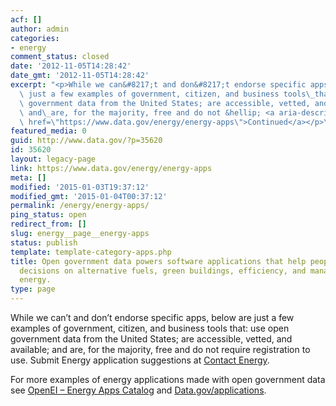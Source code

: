 ```yaml
---
acf: []
author: admin
categories:
- energy
comment_status: closed
date: '2012-11-05T14:28:42'
date_gmt: '2012-11-05T14:28:42'
excerpt: "<p>While we can&#8217;t and don&#8217;t endorse specific apps, below are\
  \ just a few examples of government, citizen, and business tools\_that:\_use open\
  \ government data from the United States; are accessible, vetted, and available;\
  \ and\_are, for the majority, free and do not &hellip; <a aria-describedby=\"post-title-35620\"\
  \ href=\"https://www.data.gov/energy/energy-apps\">Continued</a></p>\n"
featured_media: 0
guid: http://www.data.gov/?p=35620
id: 35620
layout: legacy-page
link: https://www.data.gov/energy/energy-apps
meta: []
modified: '2015-01-03T19:37:12'
modified_gmt: '2015-01-04T00:37:12'
permalink: /energy/energy-apps/
ping_status: open
redirect_from: []
slug: energy__page__energy-apps
status: publish
template: template-category-apps.php
title: Open government data powers software applications that help people make informed
  decisions on alternative fuels, green buildings, efficiency, and managing household
  energy.
type: page
---
```

While we can’t and don’t endorse specific apps, below are just a few examples of government, citizen, and business tools that: use open government data from the United States; are accessible, vetted, and available; and are, for the majority, free and do not require registration to use. Submit Energy application suggestions at [Contact Energy](https://www.data.gov/energy/contact/).


For more examples of energy applications made with open government data see [OpenEI – Energy Apps Catalog](http://en.openei.org/apps/ "http://en.openei.org/apps/") and [Data.gov/applications](https://www.data.gov/applications "Data.gov/Applications"). 



